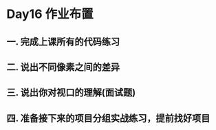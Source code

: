 # Day16 作业布置

## 一. 完成上课所有的代码练习





## 二. 说出不同像素之间的差异





## 三. 说出你对视口的理解(面试题)





## 四. 准备接下来的项目分组实战练习，提前找好项目





